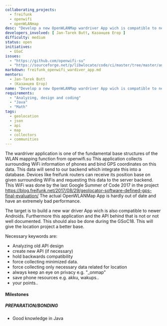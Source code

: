 ```yaml
---
collaborating_projects:
  - freifunk
  - openwifi
  - openWLANmap
desc: "Develop a new OpenWLANMap wardriver App wich is compatible to newer Androids"
developers_involved: [ Jan-Tarek Butt, Казанцев Егор ]
difficulty: medium
status: open
initiatives:
  - GSoC
issues:
  - "https://github.com/openwifi-su"
  - "https://sourceforge.net/p/libwlocate/code/ci/master/tree/master/android/"
markdown: freifunk_openwifi_wardiver_app.md
mentors:
  - Jan-Tarek Butt
  - (Казанцев Егор)
name: "Develop a new OpenWLANMap wardriver App wich is compatible to newer Androids"
requirements:
  - "Analyzing, design and coding"
  - "Java"
  - "Math"
tags:
  - geolocation
  - json
  - api
  - map
  - collectors
  - communities
---
```


The wardriver application is one of the fundamental base structures of the WLAN mapping function from openwifi.su
This application collects surrounding WiFi information of phones and bind GPS coordinates on this data. This data will
send to our backend which integrate this into a database. Devices like freifunk routers can receive its position base on
given surrounding  WiFis and requesting this data to the server backend. This WiFi was done by the last Google Summer of Code 2017
in the project https://blog.freifunk.net/2017/08/29/geolocator-software-defined-gps-final-evaluation/
The actual OpenWLANMap App is hardly out of date and have an extremely bad performance.

The target is to build a new war driver App wich is also compatible to newer Androids. Furthermore this application and the API behind that is not or not well documented. This should also be done during the GSoC18. This will give the location project a better base.

Necessary keywords are:

* Analyzing old API design
* create new API (if necessary)
* hold backwards compatibility
* force collecting minimized data.
* force collecting only necessary data related for location
* always keep an eye on privacy e.g. "_onmap"
* save phone resources e.g. akku, wakups..
* your points..

#### Milestones

##### PREPARATION/BONDING

- Good knowledge in Java
